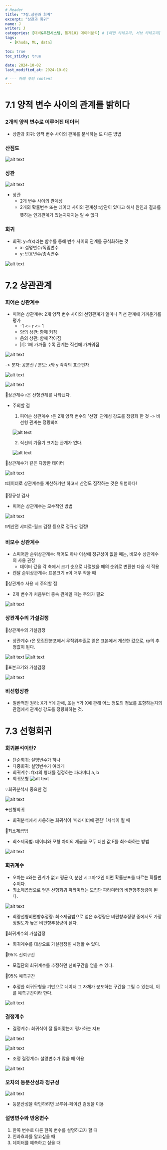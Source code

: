 ```yaml
---
# Header
title: "7장.상관과 회귀"
excerpt: "상관과 회귀"
name: J
writer: J
categories: [데비&추천시스템, 통계101 데이터분석] # [메인 카테고리, 서브 카테고리]
tags:
  - [Khuda, ML, data]

toc: true
toc_sticky: true

date: 2024-10-02
last_modified_at: 2024-10-02

# --- 아래 부터 content
---
```


# 7.1 양적 변수 사이의 관계를 밝히다

### 2개의 양적 변수로 이루어진 데이터

- 상관과 회귀: 양적 변수 사이의 관계를 분석하는 또 다른 방법

### 산점도

![alt text](/assets/img_20241002/image-55.png)

### 상관

![alt text](/assets/img_20241002/image-56.png)

- 상관
    - 2개 변수 사이의 관계성
    - 2개의 확률변수 또는 데이터 사이의 관계성
❗상관이 있다고 해서 원인과 결과를 뜻하는 인과관계가 있는지까지는 알 수 없다

### 회귀

- 회귀: y=f(x)라는 함수를 통해 변수 사이의 관계를 공식화하는 것
    - x: 설명변수/독립변수
    - y: 반응변수/종속변수

![alt text](/assets/img_20241002/image-57.png)

# 7.2 상관관계

### 피어슨 상관계수

- 피어슨 상관계수: 2개 양적 변수 사이의 선형관계가 얼마나 직선 관계에 가까운가를 평가
    - -1 <= r <= 1
    - 양의 상관: 함께 커짐
    - 음의 상관: 함께 작아짐
    - |r|: 1에 가까울 수록 관계는 직선에 가까워짐

![alt text](/assets/img_20241002/image-58.png)

-> 분자: 공분산 / 분모: x와 y 각각의 표준편차

![alt text](/assets/img_20241002/image-59.png)

![alt text](/assets/img_20241002/image-60.png)

🔖상관계수 r은 선형관계를 나타낸다.

- 주의할 점
    1. 피어슨 상관계수 r은 2개 양적 변수의 '선형' 관계성 강도를 정량화 한 것 -> 비선형 관계는 정량화X

    ![alt text](/assets/img_20241002/image-61.png)

    2. 직선의 기울기 크기는 관계가 없다.

    ![alt text](/assets/img_20241002/image-62.png)

🔖상관계수가 같은 다양한 데이터

![alt text](/assets/img_20241002/image-63.png)

❗데이터로 상관계수를 계산하기만 하고서 산점도 짐작하는 것은 위험하다!

🔖정규성 검사

- 피어슨 상관계수는 모수적인 방법

![alt text](/assets/img_20241002/image-64.png)

❗계산전 샤피로-월크 검정 등으로 정규성 검정!

### 비모수 상관계수

- 스피어만 순위상관계수: 적어도 하나 이상에 정규성이 없을 때는, 비모수 상관계수의 사용 권장
    - 데이터 값을 각 축에서 크기 순으로 나열했을 때의 순위로 변환한 다음 식 적용
- 켄달 순위상관계수: 표본크기 n이 매우 작을 때

🔖상관계수 사용 시 주의할 점

- 2개 변수가 처음부터 종속 관계일 때는 주의가 필요

![alt text](/assets/img_20241002/image-65.png)

### 상관계수의 가설검정

🔖상관계수의 가설검정

- 상관계수 r은 모집단분포에서 무직위추출로 얻은 표본에서 계산한 값으로, rp의 추정값이 된다.

![alt text](/assets/img_20241002/image-66.png)
![alt text](/assets/img_20241002/image-67.png)

🔖표본크기와 가설검정

![alt text](/assets/img_20241002/image-68.png)

### 비선형상관

- 일반적인 원리: X가 Y에 관해, 또는 Y가 X에 관해 어느 정도의 정보를 포함하는지의 관점에서 관계성 강도를 정량화하는 것.

# 7.3 선형회귀

### 회귀분석이란?

- 단순회귀: 설명변수가 하나
- 다중회귀: 설명변수가 여러개
- 회귀계수: f(x)의 형태를 결정하는 파라미터 a, b
- 회귀모형
![alt text](/assets/img_20241002/image-69.png)

💡회귀분석시 중요한 점

![alt text](/assets/img_20241002/image-70.png)

➕선형회귀
- 회귀분석에서 사용하는 회귀식이 '파라미터에 관한' 1차식이 될 때

🔖최소제곱법

- 최소제곡법: 데이터와 모형 차이의 제곱을 모두 더한 값 E를 최소화하는 방법

![alt text](/assets/img_20241002/image-71.png)

### 회귀계수

- 오차는 x와는 관계가 없고 평균 0, 분산 시그마^2인 어떤 확률분포를 따르는 확률변수이다.
- 최소제곱법으로 얻은 선형회귀 파라미터는 모집단 파라미터의 비편향추정량이 된다.

![alt text](/assets/img_20241002/image-72.png)

- 최량선형비편향추정량: 최소제곱법으로 얻은 추정량은 비편향추정량 중에서도 가장 정밀도가 높은 비편향추정량이 된다.

🔖회귀계수의 가설검정

- 회귀계수를 대상으로 가설검정을 시행할 수 있다.

🔖95% 신뢰구간

- 모집단의 회귀계수를 추정하면 신뢰구간을 얻을 수 있다.

🔖95% 예측구간

- 추정한 회귀모형을 기반으로 데이터 그 자체가 분포하는 구간을 그릴 수 있는데, 이를 예측구간이라 한다.

![alt text](/assets/img_20241002/image-73.png)

### 결정계수

- 결정계수: 회귀식이 잘 들어맞는지 평가하는 지표

![alt text](/assets/img_20241002/image-74.png)

![alt text](/assets/img_20241002/image-75.png)

- 조정 결정계수: 설명변수가 많을 때 이용

![alt text](/assets/img_20241002/image-76.png)

### 오차의 등분산성과 정규성

![alt text](/assets/img_20241002/image-77.png)

- 등분산성을 확인하려면 브루쉬-페이건 검정을 이용

### 설명변수와 반응변수

1. 한쪽 변수로 다른 한쪽 변수를 설명하고자 할 때
2. 인과효과를 알고싶을 때
3. 데이터를 예측하고 싶을 때